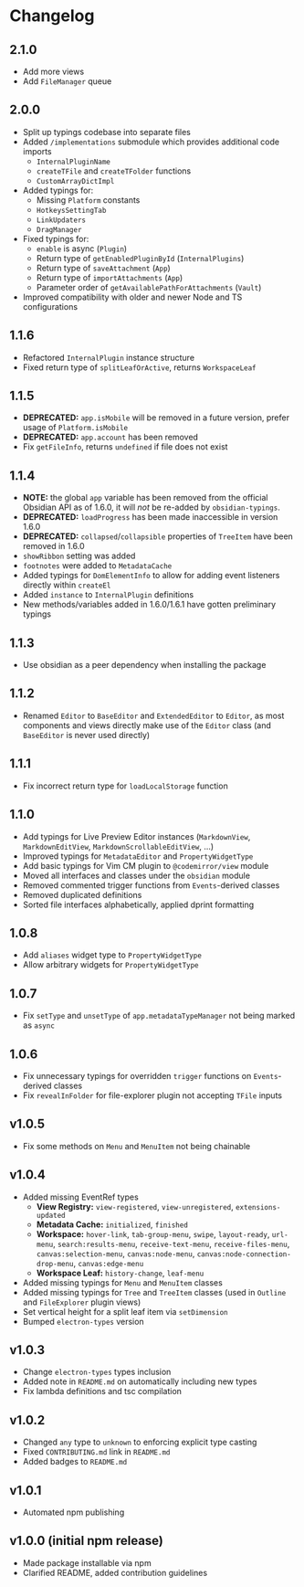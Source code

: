 # Changelog

## 2.1.0

-   Add more views
-   Add `FileManager` queue

## 2.0.0

-   Split up typings codebase into separate files
-   Added `/implementations` submodule which provides additional code imports
    -   `InternalPluginName`
    -   `createTFile` and `createTFolder` functions
    -   `CustomArrayDictImpl`
-   Added typings for:
    -   Missing `Platform` constants
    -   `HotkeysSettingTab`
    -   `LinkUpdaters`
    -   `DragManager`
-   Fixed typings for:
    -   `enable` is async (`Plugin`)
    -   Return type of `getEnabledPluginById` (`InternalPlugins`)
    -   Return type of `saveAttachment` (`App`)
    -   Return type of `importAttachments` (`App`)
    -   Parameter order of `getAvailablePathForAttachments` (`Vault`)
-   Improved compatibility with older and newer Node and TS configurations

## 1.1.6

-   Refactored `InternalPlugin` instance structure
-   Fixed return type of `splitLeafOrActive`, returns `WorkspaceLeaf`

## 1.1.5

-   **DEPRECATED:** `app.isMobile` will be removed in a future version, prefer usage of `Platform.isMobile`
-   **DEPRECATED:** `app.account` has been removed
-   Fix `getFileInfo`, returns `undefined` if file does not exist

## 1.1.4

-   **NOTE:** the global `app` variable has been removed from the official Obsidian API as of 1.6.0, it will _not_ be re-added by `obsidian-typings`.
-   **DEPRECATED:** `loadProgress` has been made inaccessible in version 1.6.0
-   **DEPRECATED:** `collapsed`/`collapsible` properties of `TreeItem` have been removed in 1.6.0
-   `showRibbon` setting was added
-   `footnotes` were added to `MetadataCache`
-   Added typings for `DomElementInfo` to allow for adding event listeners directly within `createEl`
-   Added `instance` to `InternalPlugin` definitions
-   New methods/variables added in 1.6.0/1.6.1 have gotten preliminary typings

## 1.1.3

-   Use obsidian as a peer dependency when installing the package

## 1.1.2

-   Renamed `Editor` to `BaseEditor` and `ExtendedEditor` to `Editor`, as most components and views directly make use of
    the `Editor` class (and `BaseEditor` is never used directly)

## 1.1.1

-   Fix incorrect return type for `loadLocalStorage` function

## 1.1.0

-   Add typings for Live Preview Editor instances (`MarkdownView`, `MarkdownEditView`, `MarkdownScrollableEditView`, ...)
-   Improved typings for `MetadataEditor` and `PropertyWidgetType`
-   Add basic typings for Vim CM plugin to `@codemirror/view` module
-   Moved all interfaces and classes under the `obsidian` module
-   Removed commented trigger functions from `Events`-derived classes
-   Removed duplicated definitions
-   Sorted file interfaces alphabetically, applied dprint formatting

## 1.0.8

-   Add `aliases` widget type to `PropertyWidgetType`
-   Allow arbitrary widgets for `PropertyWidgetType`

## 1.0.7

-   Fix `setType` and `unsetType` of `app.metadataTypeManager` not being marked as `async`

## 1.0.6

-   Fix unnecessary typings for overridden `trigger` functions on `Events`-derived classes
-   Fix `revealInFolder` for file-explorer plugin not accepting `TFile` inputs

## v1.0.5

-   Fix some methods on `Menu` and `MenuItem` not being chainable

## v1.0.4

-   Added missing EventRef types
    -   **View Registry:** `view-registered`, `view-unregistered`, `extensions-updated`
    -   **Metadata Cache:** `initialized`, `finished`
    -   **Workspace:** `hover-link`, `tab-group-menu`, `swipe`, `layout-ready`, `url-menu`, `search:results-menu`, `receive-text-menu`,
        `receive-files-menu`, `canvas:selection-menu`, `canvas:node-menu`, `canvas:node-connection-drop-menu`, `canvas:edge-menu`
    -   **Workspace Leaf:** `history-change`, `leaf-menu`
-   Added missing typings for `Menu` and `MenuItem` classes
-   Added missing typings for `Tree` and `TreeItem` classes (used in `Outline` and `FileExplorer` plugin views)
-   Set vertical height for a split leaf item via `setDimension`
-   Bumped `electron-types` version

## v1.0.3

-   Change `electron-types` types inclusion
-   Added note in `README.md` on automatically including new types
-   Fix lambda definitions and tsc compilation

## v1.0.2

-   Changed `any` type to `unknown` to enforcing explicit type casting
-   Fixed `CONTRIBUTING.md` link in `README.md`
-   Added badges to `README.md`

## v1.0.1

-   Automated npm publishing

## v1.0.0 (initial npm release)

-   Made package installable via npm
-   Clarified README, added contribution guidelines
